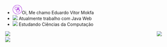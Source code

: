 - <img height="30em" src="iconfinder-icon.svg" >Oi, Me chamo Eduardo Vitor Mokfa
- <img height="30em" src="https://cdn3.iconfinder.com/data/icons/material-chromatic-white-drives/128/drive_white_windows_purple.png" > Atualmente trabalho com Java Web
- <img height="30em" src="https://cdn3.iconfinder.com/data/icons/seo-marketing-19/32/SEO-13-512.png" > Estudando Ciências da Computação

<div>
    <a href="https://github.com/Edumokfa">
    <img height="40vh" src="https://github-readme-stats.vercel.app/api?username=Edumokfa&show_icons=true&theme=synthwave">
    <img height="40vh" src="https://media.giphy.com/media/SSWHtGBHHJjvZwL7Jx/giphy.gif" align="right">
    <br/>
        <img height="183em" src="https://github-readme-stats.vercel.app/api/top-langs/?username=Edumokfa&layout=compact&theme=synthwave">
</div>
    
